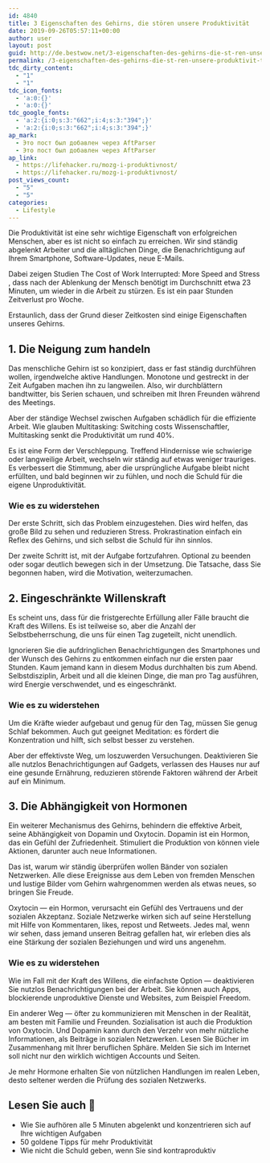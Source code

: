 ```yaml
---
id: 4840
title: 3 Eigenschaften des Gehirns, die stören unsere Produktivität
date: 2019-09-26T05:57:11+00:00
author: user
layout: post
guid: http://de.bestwow.net/3-eigenschaften-des-gehirns-die-st-ren-unsere-produktivit-t/
permalink: /3-eigenschaften-des-gehirns-die-st-ren-unsere-produktivit-t/
tdc_dirty_content:
  - "1"
  - "1"
tdc_icon_fonts:
  - 'a:0:{}'
  - 'a:0:{}'
tdc_google_fonts:
  - 'a:2:{i:0;s:3:"662";i:4;s:3:"394";}'
  - 'a:2:{i:0;s:3:"662";i:4;s:3:"394";}'
ap_mark:
  - Это пост был добавлен через AftParser
  - Это пост был добавлен через AftParser
ap_link:
  - https://lifehacker.ru/mozg-i-produktivnost/
  - https://lifehacker.ru/mozg-i-produktivnost/
post_views_count:
  - "5"
  - "5"
categories:
  - Lifestyle
---
```

Die Produktivität ist eine sehr wichtige Eigenschaft von erfolgreichen Menschen, aber es ist nicht so einfach zu erreichen. Wir sind ständig abgelenkt Arbeiter und die alltäglichen Dinge, die Benachrichtigung auf Ihrem Smartphone, Software-Updates, neue E-Mails.

Dabei zeigen Studien <span><span> The Cost of Work Interrupted: More Speed and Stress </span> </span>, dass nach der Ablenkung der Mensch benötigt im Durchschnitt etwa 23 Minuten, um wieder in die Arbeit zu stürzen. Es ist ein paar Stunden Zeitverlust pro Woche.

Erstaunlich, dass der Grund dieser Zeitkosten sind einige Eigenschaften unseres Gehirns.

## 1. Die Neigung zum handeln

Das menschliche Gehirn ist so konzipiert, dass er fast ständig durchführen wollen, irgendwelche aktive Handlungen. Monotone und gestreckt in der Zeit Aufgaben machen ihn zu langweilen. Also, wir durchblättern bandtwitter, bis Serien schauen, und schreiben mit Ihren Freunden während des Meetings.

Aber der ständige Wechsel zwischen Aufgaben schädlich für die effiziente Arbeit. Wie glauben <span><span> Multitasking: Switching costs </span> </span> Wissenschaftler, Multitasking senkt die Produktivität um rund 40%.

Es ist eine Form der Verschleppung. Treffend Hindernisse wie schwierige oder langweilige Arbeit, wechseln wir ständig auf etwas weniger trauriges. Es verbessert die Stimmung, aber die ursprüngliche Aufgabe bleibt nicht erfüllten, und bald beginnen wir zu fühlen, und noch die Schuld für die eigene Unproduktivität.

### Wie es zu widerstehen

Der erste Schritt, sich das Problem einzugestehen. Dies wird helfen, das große Bild zu sehen und reduzieren Stress. Prokrastination einfach ein Reflex des Gehirns, und sich selbst die Schuld für ihn sinnlos.

Der zweite Schritt ist, mit der Aufgabe fortzufahren. Optional zu beenden oder sogar deutlich bewegen sich in der Umsetzung. Die Tatsache, dass Sie begonnen haben, wird die Motivation, weiterzumachen.

## 2. Eingeschränkte Willenskraft

Es scheint uns, dass für die fristgerechte Erfüllung aller Fälle braucht die Kraft des Willens. Es ist teilweise so, aber die Anzahl der Selbstbeherrschung, die uns für einen Tag zugeteilt, nicht unendlich.

Ignorieren Sie die aufdringlichen Benachrichtigungen des Smartphones und der Wunsch des Gehirns zu entkommen einfach nur die ersten paar Stunden. Kaum jemand kann in diesem Modus durchhalten bis zum Abend. Selbstdisziplin, Arbeit und all die kleinen Dinge, die man pro Tag ausführen, wird Energie verschwendet, und es eingeschränkt.

### Wie es zu widerstehen

Um die Kräfte wieder aufgebaut und genug für den Tag, müssen Sie genug Schlaf bekommen. Auch gut geeignet Meditation: es fördert die Konzentration und hilft, sich selbst besser zu verstehen.</p> 

Aber der effektivste Weg, um loszuwerden Versuchungen. Deaktivieren Sie alle nutzlos Benachrichtigungen auf Gadgets, verlassen des Hauses nur auf eine gesunde Ernährung, reduzieren störende Faktoren während der Arbeit auf ein Minimum.

## 3. Die Abhängigkeit von Hormonen

Ein weiterer Mechanismus des Gehirns, behindern die effektive Arbeit, seine Abhängigkeit von Dopamin und Oxytocin. Dopamin ist ein Hormon, das ein Gefühl der Zufriedenheit. Stimuliert die Produktion von können viele Aktionen, darunter auch neue Informationen.

Das ist, warum wir ständig überprüfen wollen Bänder von sozialen Netzwerken. Alle diese Ereignisse aus dem Leben von fremden Menschen und lustige Bilder vom Gehirn wahrgenommen werden als etwas neues, so bringen Sie Freude.

Oxytocin — ein Hormon, verursacht ein Gefühl des Vertrauens und der sozialen Akzeptanz. Soziale Netzwerke wirken sich auf seine Herstellung mit Hilfe von Kommentaren, likes, repost und Retweets. Jedes mal, wenn wir sehen, dass jemand unseren Beitrag gefallen hat, wir erleben dies als eine Stärkung der sozialen Beziehungen und wird uns angenehm.

### Wie es zu widerstehen

Wie im Fall mit der Kraft des Willens, die einfachste Option — deaktivieren Sie nutzlos Benachrichtigungen bei der Arbeit. Sie können auch Apps, blockierende unproduktive Dienste und Websites, zum Beispiel Freedom.

Ein anderer Weg — öfter zu kommunizieren mit Menschen in der Realität, am besten mit Familie und Freunden. Sozialisation ist auch die Produktion von Oxytocin. Und Dopamin kann durch den Verzehr von mehr nützliche Informationen, als Beiträge in sozialen Netzwerken. Lesen Sie Bücher im Zusammenhang mit Ihrer beruflichen Sphäre. Melden Sie sich im Internet soll nicht nur den wirklich wichtigen Accounts und Seiten.

Je mehr Hormone erhalten Sie von nützlichen Handlungen im realen Leben, desto seltener werden die Prüfung des sozialen Netzwerks.

<div>
  <h2 class="read-also__title">
    <span>Lesen Sie auch</span> <span>🧐 </span>
  </h2>
  
  <ul class="read-also__list">
    <li>
      Wie Sie aufhören alle 5 Minuten abgelenkt und konzentrieren sich auf Ihre wichtigen Aufgaben
    </li>
    <li>
      50 goldene Tipps für mehr Produktivität
    </li>
    <li>
      Wie nicht die Schuld geben, wenn Sie sind kontraproduktiv
    </li>
  </ul>
</div>